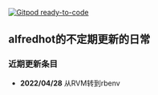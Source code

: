 [![Gitpod ready-to-code](https://img.shields.io/badge/Gitpod-ready--to--code-blue?logo=gitpod)](https://gitpod.io/#https://github.com/alfredhot/alfredhot.github.io)

## alfredhot的不定期更新的日常

### 近期更新条目
- **2022/04/28** 从RVM转到rbenv